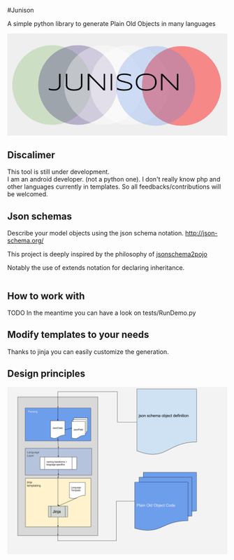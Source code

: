 #Junison

A simple python library to generate Plain Old Objects in many languages

![](Junison.png)

## Discalimer
This tool is still under development.  
I am an android developer. (not a python one). 
I don't really know php and other languages currently in templates.
So all feedbacks/contributions will be welcomed.


## Json schemas

Describe your model objects using  the json schema notation.
http://json-schema.org/

This project is deeply inspired by the philosophy of 
[jsonschema2pojo](https://github.com/joelittlejohn/jsonschema2pojo/)

Notably the use of extends notation for declaring inheritance.
```
```





## How to work with

TODO
In the meantime you can have a look on tests/RunDemo.py


## Modify templates to your needs

Thanks to jinja you can easily customize the generation.
 

## Design principles

![](junison_schema.png)